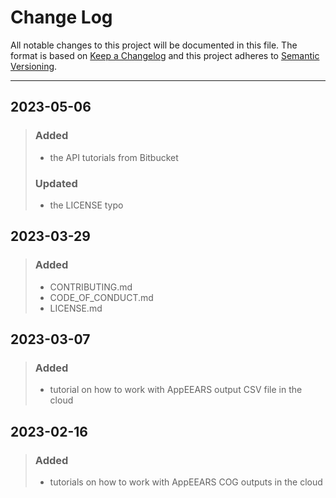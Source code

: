 # Change Log
All notable changes to this project will be documented in this file. 
The format is based on [Keep a Changelog](http://keepachangelog.com/)
and this project adheres to [Semantic Versioning](http://semver.org/).
_________________________________________________________________________
## 2023-05-06
> ### Added 
> - the API tutorials from Bitbucket
> ### Updated 
> - the LICENSE typo


## 2023-03-29
  
> ### Added
> - CONTRIBUTING.md
> - CODE_OF_CONDUCT.md
> - LICENSE.md


## 2023-03-07
  
> ### Added
> - tutorial on how to work with AppEEARS output CSV file in the cloud


## 2023-02-16
  
> ### Added
> - tutorials on how to work with AppEEARS COG outputs in the cloud


